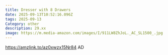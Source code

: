 ```yaml
---
title: Dresser with 8 Drawers
date: 2025-09-13T10:52:16.096Z
tags: 2025-09-13
Category: other
description: 29.xx
image: https://m.media-amazon.com/images/I/911LW8ZhJoL._AC_SL1500_.jpg
---
```

https://amzlink.to/az0xwzx15Nr84
AD